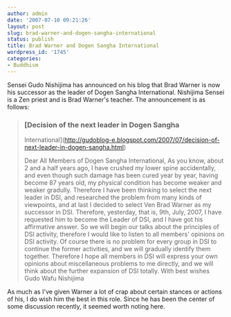 ```yaml
---
author: admin
date: '2007-07-10 09:21:26'
layout: post
slug: brad-warner-and-dogen-sangha-international
status: publish
title: Brad Warner and Dogen Sangha International
wordpress_id: '1745'
categories:
- Buddhism
---
```


Sensei Gudo Nishijima has announced on his blog that Brad Warner is now
his successor as the leader of Dogen Sangha International. Nishijima
Sensei is a Zen priest and is Brad Warner's teacher. The announcement is
as follows:

> ### [Decision of the next leader in Dogen Sangha
> International](http://gudoblog-e.blogspot.com/2007/07/decision-of-next-leader-in-dogen-sangha.html)
>
> Dear All Members of Dogen Sangha International, As you know, about 2
> and a half years ago, I have crushed my lower spine accidentally, and
> even though such damage has been cured year by year, having become 87
> years old, my physical condition has become weaker and weaker
> gradully. Therefore I have been thinking to select the next leader in
> DSI, and researched the problem from many kinds of viewpoints, and at
> last I decided to select Ven Brad Warner as my successor in DSI.
> Therefore, yesterday, that is, 9th, July, 2007, I have requested him
> to become the Leader of DSI, and I have got his affirmative answer. So
> we will begin our talks about the principles of DSI activity,
> therefore I would like to listen to all members' opinions on DSI
> activity. Of course there is no problem for every group in DSI to
> continue the former activities, and we will gradually identify them
> together. Therefore I hope all members in DSI will express your own
> opinions about miscellaneous problems to me directly, and we will
> think about the further expansion of DSI totally. With best wishes
> Gudo Wafu Nishijima

As much as I've given Warner a lot of crap about certain stances or
actions of his, I do wish him the best in this role. Since he has been
the center of some discussion recently, it seemed worth noting here.
